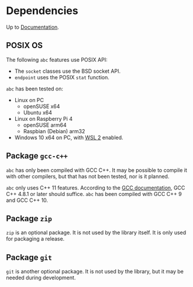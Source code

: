 # Dependencies

Up to [Documentation](../README.md).

## POSIX OS
The following `abc` features use POSIX API:
- The `socket` classes use the BSD socket API.
- `endpoint` uses the POSIX `stat` function.

`abc` has been tested on:
- Linux on PC
  - openSUSE x64
  - Ubuntu x64
- Linux on Raspberry Pi 4
  - openSUSE arm64
  - Raspbian (Debian) arm32
- Windows 10 x64 on PC, with [WSL 2](https://docs.microsoft.com/en-us/windows/wsl/install-win10) enabled.

## Package `gcc-c++`
`abc` has only been compiled with GCC C++.
It may be possible to compile it with other compilers, but that has not been tested, nor is it planned.

`abc` only uses C++ 11 features.
According to the [GCC documentation](https://gcc.gnu.org/projects/cxx-status.html#cxx11), GCC C++ 4.8.1 or later should suffice.
`abc` has been compiled with GCC C++ 9 and GCC C++ 10.

## Package `zip`
`zip` is an optional package.
It is not used by the library itself.
It is only used for packaging a release.

## Package `git`
`git` is another optional package.
It is not used by the library, but it may be needed during development.